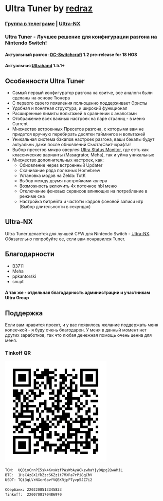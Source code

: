 # Ultra Tuner by **[redraz](https://github.com/redraz)**

### [Группа в телеграме](https://t.me/UltraNX) | [Ultra-NX](https://github.com/Ultra-NX/Ultra)

### Ultra Tuner - Лучшее решение для конфигурации разгона на Nintendo Switch!

#### Актуальный разгон: [OC-Switchcraft](https://discord.com/channels/854839758815363072/1173171845139288114/1231693508021190760) 1.2 pre-release for 18 HOS
#### Актуальная [Ultrahand](https://github.com/ppkantorski/Ultrahand-Overlay) 1.5.1+

## Особенности Ultra Tuner
* Самый первый конфигуратор разгона на свитче, все аналоги были сделаны на основе Тюнера
* С первого своего появления полноценно поддерживает Эристы
* Удобная и понятная структура, и широкий функционал
* Расширенные лимиты вольтажей в сравнении с аналогами
* Отображение всех важных настроек на паре страниц - в меню Current
* Множество встроенных Пресетов разгона, с которыми вам не придется вручную перебирать десятки таймингов и вольтажей
* Уникальная система бэкапов настроек разгона, ваши бэкапы будут актуальны даже после обновлений Сьюта/Свитчкрафта!
* Выбор пресетов микро оверлея [Ultra Status Monitor](https://github.com/Ultra-NX/Ultra-Status-Monitor), где есть как классические варианты (Masagrator, Meha), так и уйма уникальных
* Множество дополнительных настроек, как:
   * Обновление через встроенный Updater
   * Скачивание ряда полезных Homebrew
   * Установка модов на Zelda: TotK
   * Выбор между двумя настройками кулера
   * Возможность включить 4х поточное hbl меню
   * Отключение фоновых сервисов влияющих на потребление в режиме сна
   * Настройка битрейта и частоты кадров фоновой записи игр (Выбор длительности в секундах)

## Ultra-NX
Ultra Tuner делается для лучшей CFW для Nintendo Switch - [Ultra-NX](https://github.com/Ultra-NX/Ultra). Обязательно попробуйте ее, если вам понравился Tuner.

## Благодарности 

* B3711
* Meha
* ppkantorski
* snupt
#### А так же - отдельная благодарность администрации и участникам Ultra Group

## Поддержка

Если вам нравится проект, и у вас появилось желание поддержать меня копеечкой - я буду очень благодарен.
У меня в данный момент нет других заработков, так что любая денежная помощь очень ценна для меня.            

### Tinkoff QR
![](https://github.com/Ultra-NX/Ultra-Resources/raw/main/Tinkoff%20small.png)
```
TON:  UQDioCnnPI5sk4KvxWzfPWsWbAyWCkzwhaYjy8Qpg2QwWMiL
BTC:  1HsC4z8X1YkZzcSKZz1t7MXRa7rPi8qChV
USDT: TQi3qLVrNGcr6avfVQBXRjpPTyvp5JZ7i2

Сбербанк: 2202200513345833
Tinkoff:  2200700170486970
```